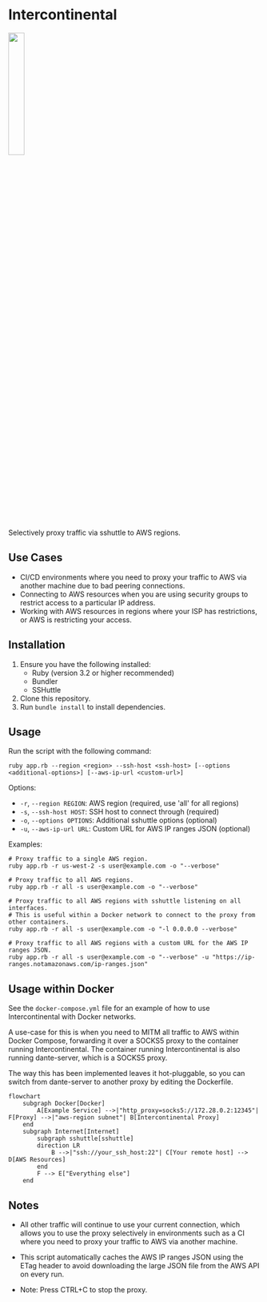 # Intercontinental
<img src="https://github.com/user-attachments/assets/d6e1ebdd-83ba-42f7-8f1f-70adad36f0b9" width="25%" />

Selectively proxy traffic via sshuttle to AWS regions.

## Use Cases

- CI/CD environments where you need to proxy your traffic to AWS via another machine due to bad peering connections.
- Connecting to AWS resources when you are using security groups to restrict access to a particular IP address.
- Working with AWS resources in regions where your ISP has restrictions, or AWS is restricting your access. 

## Installation

1. Ensure you have the following installed:
    - Ruby (version 3.2 or higher recommended)
    - Bundler
    - SSHuttle
2. Clone this repository.
3. Run `bundle install` to install dependencies.

## Usage

Run the script with the following command:
```
ruby app.rb --region <region> --ssh-host <ssh-host> [--options <additional-options>] [--aws-ip-url <custom-url>]
```

Options:
- `-r`, `--region REGION`: AWS region (required, use 'all' for all regions)
- `-s`, `--ssh-host HOST`: SSH host to connect through (required)
- `-o`, `--options OPTIONS`: Additional sshuttle options (optional)
- `-u`, `--aws-ip-url URL`: Custom URL for AWS IP ranges JSON (optional)

Examples:
```
# Proxy traffic to a single AWS region.
ruby app.rb -r us-west-2 -s user@example.com -o "--verbose"

# Proxy traffic to all AWS regions.
ruby app.rb -r all -s user@example.com -o "--verbose"

# Proxy traffic to all AWS regions with sshuttle listening on all interfaces.
# This is useful within a Docker network to connect to the proxy from other containers.
ruby app.rb -r all -s user@example.com -o "-l 0.0.0.0 --verbose"

# Proxy traffic to all AWS regions with a custom URL for the AWS IP ranges JSON.
ruby app.rb -r all -s user@example.com -o "--verbose" -u "https://ip-ranges.notamazonaws.com/ip-ranges.json"
```

## Usage within Docker

See the `docker-compose.yml` file for an example of how to use Intercontinental with Docker networks.

A use-case for this is when you need to MITM all traffic to AWS within Docker Compose, forwarding it over a SOCKS5 proxy to the container running Intercontinental. The container running Intercontinental is also running dante-server, which is a SOCKS5 proxy.

The way this has been implemented leaves it hot-pluggable, so you can switch from dante-server to another proxy by editing the Dockerfile.

```mermaid
flowchart
    subgraph Docker[Docker]
        A[Example Service] -->|"http_proxy=socks5://172.28.0.2:12345"| F[Proxy] -->|"aws-region subnet"| B[Intercontinental Proxy]
    end
    subgraph Internet[Internet]
        subgraph sshuttle[sshuttle]
        direction LR
            B -->|"ssh://your_ssh_host:22"| C[Your remote host] --> D[AWS Resources]
        end
        F --> E["Everything else"]
    end
```

## Notes

- All other traffic will continue to use your current connection, which allows you to use the proxy selectively in environments such as a CI where you need to proxy your traffic to AWS via another machine.

- This script automatically caches the AWS IP ranges JSON using the ETag header to avoid downloading the large JSON file from the AWS API on every run.

- Note: Press CTRL+C to stop the proxy.
